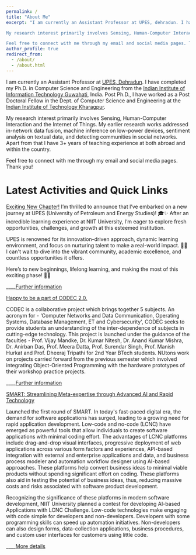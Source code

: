 ```yaml
---
permalink: /
title: "About Me"
excerpt: "I am currently an Assistant Professor at UPES, dehradun. I have completed his Ph.D. in Computer Science and Engineering from the Indian Institute of Information Technology Guwahati, India. Post Ph.D., I have worked as a Post Doctoral Fellow at the Ubiquitous Networked Systems Lab (UbiNet) at the Indian Institute of Technology Kharagpur. 

My research interest primarily involves Sensing, Human-Computer Interaction and the Internet of Things. My earlier research works addressed in-network data fusion, machine inference on low-power devices, sentiment analysis on textual data, and detecting communities in social networks. Apart from that I have 3+ years of teaching experience at both abroad and within the country. 

Feel free to connect with me through my email and social media pages. Thank you"
author_profile: true
redirect_from: 
  - /about/
  - /about.html
---
```


I am currently an Assistant Professor at [UPES, Dehradun](https://www.upes.ac.in/). I have completed my Ph.D. in Computer Science and Engineering from the [Indian Institute of Information Technology Guwahati](https://www.iiitg.ac.in), India. Post Ph.D., I have worked as a Post Doctoral Fellow in the Dept. of Computer Science and Engineering at the [Indian Institute of Technology Kharagpur](http://www.iitkgp.ac.in). 

My research interest primarily involves Sensing, Human-Computer Interaction and the Internet of Things. My earlier research works addressed in-network data fusion, machine inference on low-power devices, sentiment analysis on textual data, and detecting communities in social networks. Apart from that I have 3+ years of teaching experience at both abroad and within the country. 

Feel free to connect with me through my email and social media pages. Thank you!

Latest Activities and Quick Links
======


[Exciting New Chapter!](upes.ac.in)
I’m thrilled to announce that I’ve embarked on a new journey at UPES (University of Petroleum and Energy Studies)! 🎓✨ After an incredible learning experience at NIIT University, I’m eager to explore fresh opportunities, challenges, and growth at this esteemed institution.

UPES is renowned for its innovation-driven approach, dynamic learning environment, and focus on nurturing talent to make a real-world impact. 🚀💡 I can't wait to dive into the vibrant community, academic excellence, and countless opportunities it offers.

Here’s to new beginnings, lifelong learning, and making the most of this exciting phase! 🔑💼

  ____[Further information](upes.ac.in)




[Happy to be a part of CODEC 2.0.](https://sites.google.com/st.niituniversity.in/etic-portal/announcements?authuser=0#h.wrk53hdde005)

CODEC is a collaborative project which brings together 5 subjects.  An acronym for - ‘Computer Networks and Data Communication, Operating Systems, Database Management, ET and Cybersecurity', CODEC seeks to provide students an understanding of the inter-dependence of subjects in cutting-edge technology. This project is launched under the guidance of the faculties - Prof. Vijay Mandke, Dr. Kumar Nitesh, Dr. Anand Kumar Mishra, Dr. Anirban Das, Prof. Meera Datta, Prof. Surendar Singh, Prof. Manish Hurkat and Prof. Dheeraj Tripathi for 2nd Year BTech students. NUtons work on projects carried forward from the previous semester which involved integrating Object-Oriented Programming with the hardware prototypes of their workshop practice projects.

  ____[Further information](https://sites.google.com/st.niituniversity.in/etic-portal/announcements?authuser=0#h.wrk53hdde005)




[SMART: Streamlining Meta-expertise through Advanced AI and Rapid Technology](https://docs.google.com/forms/u/0/d/e/1FAIpQLSdMT7ioXKX3iD_WDh2VdwihHCP-xKWJXg7Qo_SsddaPdQWksg/closedform)

Launched the first round of SMART. In today's fast-paced digital era, the demand for software applications has surged, leading to a growing need for rapid application development. Low-code and no-code (LCNC) have emerged as powerful tools that allow individuals to create software applications with minimal coding effort. The advantages of LCNC platforms include drag-and-drop visual interfaces, progressive deployment of web applications across various form factors and experiences, API-based integration with external and enterprise applications and data, and business process modeler and automation workflow designer using AI-based approaches. These platforms help convert business ideas to minimal viable products without spending significant effort on coding. These platforms also aid in testing the potential of business ideas, thus, reducing massive costs and risks associated with software product development. 

Recognizing the significance of these platforms in modern software development, NIIT University planned a contest for developing AI-based Applications with LCNC Challenge.  Low-code technologies make engaging with code simple for developers and non-developers. Developers with some programming skills can speed up automation initiatives. Non-developers can also design forms, data-collection applications, business procedures, and custom user interfaces for customers using little code.

  ____[More details](https://docs.google.com/forms/u/0/d/e/1FAIpQLSdMT7ioXKX3iD_WDh2VdwihHCP-xKWJXg7Qo_SsddaPdQWksg/closedform)
